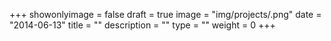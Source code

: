 +++
showonlyimage = false
draft = true
image = "img/projects/.png"
date = "2014-06-13"
title = ""
description = ""
type = ""
weight = 0
+++


<!--more-->

